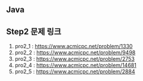 ## Java
## Step2 문제 링크
1. pro2_1 : https://www.acmicpc.net/problem/1330
2. pro2_2 : https://www.acmicpc.net/problem/9498
3. pro2_3 : https://www.acmicpc.net/problem/2753
4. pro2_4 : https://www.acmicpc.net/problem/14681
5. pro2_5 : https://www.acmicpc.net/problem/2884

